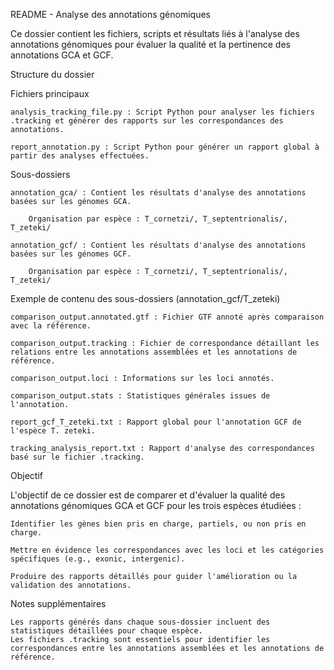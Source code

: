 README - Analyse des annotations génomiques

Ce dossier contient les fichiers, scripts et résultats liés à l'analyse des annotations génomiques pour évaluer la qualité et la pertinence des annotations GCA et GCF.

Structure du dossier

Fichiers principaux

    analysis_tracking_file.py : Script Python pour analyser les fichiers .tracking et générer des rapports sur les correspondances des annotations.
    
    report_annotation.py : Script Python pour générer un rapport global à partir des analyses effectuées.

Sous-dossiers

    annotation_gca/ : Contient les résultats d'analyse des annotations basées sur les génomes GCA.
        
        Organisation par espèce : T_cornetzi/, T_septentrionalis/, T_zeteki/
    
    annotation_gcf/ : Contient les résultats d'analyse des annotations basées sur les génomes GCF.
        
        Organisation par espèce : T_cornetzi/, T_septentrionalis/, T_zeteki/

Exemple de contenu des sous-dossiers (annotation_gcf/T_zeteki)

    comparison_output.annotated.gtf : Fichier GTF annoté après comparaison avec la référence.
    
    comparison_output.tracking : Fichier de correspondance détaillant les relations entre les annotations assemblées et les annotations de référence.
    
    comparison_output.loci : Informations sur les loci annotés.
    
    comparison_output.stats : Statistiques générales issues de l'annotation.
    
    report_gcf_T_zeteki.txt : Rapport global pour l'annotation GCF de l'espèce T. zeteki.
    
    tracking_analysis_report.txt : Rapport d'analyse des correspondances basé sur le fichier .tracking.

Objectif

L'objectif de ce dossier est de comparer et d'évaluer la qualité des annotations génomiques GCA et GCF pour les trois espèces étudiées :

    Identifier les gènes bien pris en charge, partiels, ou non pris en charge.
    
    Mettre en évidence les correspondances avec les loci et les catégories spécifiques (e.g., exonic, intergenic).
    
    Produire des rapports détaillés pour guider l'amélioration ou la validation des annotations.

Notes supplémentaires

    Les rapports générés dans chaque sous-dossier incluent des statistiques détaillées pour chaque espèce.
    Les fichiers .tracking sont essentiels pour identifier les correspondances entre les annotations assemblées et les annotations de référence.

